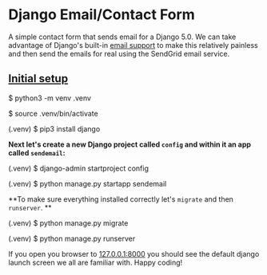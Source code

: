 
Django Email/Contact Form
=========================


A simple contact form that sends email for a Django 5.0. We can take advantage of Django's built-in [email support](https://docs.djangoproject.com/en/dev/topics/email/) to make this relatively painless and then send the emails for real using the SendGrid email service.

[Initial setup](#initial-setup)
-------------------------------


$ python3 \-m venv .venv

$ source .venv/bin/activate

(.venv) $ pip3 install django

**Next let's create a new Django project called `config` and within it an app called `sendemail`:**

(.venv) $ django-admin startproject config

(.venv) $ python manage.py startapp sendemail


**To make sure everything installed correctly let's `migrate` and then `runserver`.
**

(.venv) $ python manage.py migrate

(.venv) $ python manage.py runserver

If you open you browser to [127.0.0.1:8000](http://127.0.0.1:8000/) you should see the default django launch screen we all are familiar with. Happy coding!

